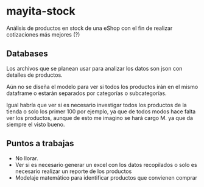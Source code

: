 # mayita-stock
Análisis de productos en stock de una eShop con el fin de realizar cotizaciones más mejores (?)

## Databases

Los archivos que se planean usar para analizar los datos son json con detalles de productos.

Aún no se diseña el modelo para ver si todos los productos irán en el mismo dataframe o estarán separados por categorías o subcategorías.

Igual habría que ver si es necesario investigar todos los productos de la tienda o solo los primer 100 por ejemplo, ya que de todos modos hace falta ver los productos, aunque de esto me imagino se hará cargo M. ya que da siempre el visto bueno.

## Puntos a trabajas

- No llorar.
- Ver si es necesario generar un excel con los datos recopilados o solo es necesario realizar un reporte de los productos
- Modelaje matemático para identificar productos que convienen comprar
